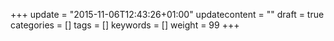 +++
update = "2015-11-06T12:43:26+01:00"
updatecontent = ""
draft = true
categories = []
tags = []
keywords = []
weight = 99
+++


